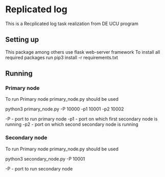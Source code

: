 # Replicated log
This is a Recplicated log task realization from DE UCU program
## Setting up
This package among others use flask web-server framework
To install all required packages run
pip3 install -r requirements.txt
## Running
### Primary node
To run Primary node primary_node.py should be used

python3 primary_node.py -P 10000 -p1 10001 -p2 10002

-P - port to run primary node
-p1 - port on which first secondary node is running
-p2 - port on which second secondary node is running
### Secondary node
To run Primary node primary_node.py should be used

python3 secondary_node.py -P 10001

-P - port to run secondary node